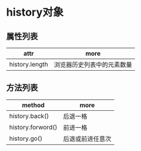 # history对象

## 属性列表

| attr           | more          |
|----------------|---------------|
| history.length | 浏览器历史列表中的元素数量 |

## 方法列表

| method            | more     |
|-------------------|----------|
| history.back()    | 后退一格     |
| history.forword() | 前进一格     |
| history.go()      | 后退或前进任意次 |
